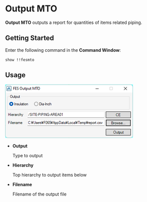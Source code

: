 # Output MTO

**Output MTO** outputs a report for quantities of items related piping.

## Getting Started

Enter the following command in the **Command Window**:

```pml
show !!fesmto
```

## Usage

![Form](assets/form.png)

- **Output**

  Type to output

- **Hierarchy**

  Top hierarchy to output items below

- **Filename**

  Filename of the output file

